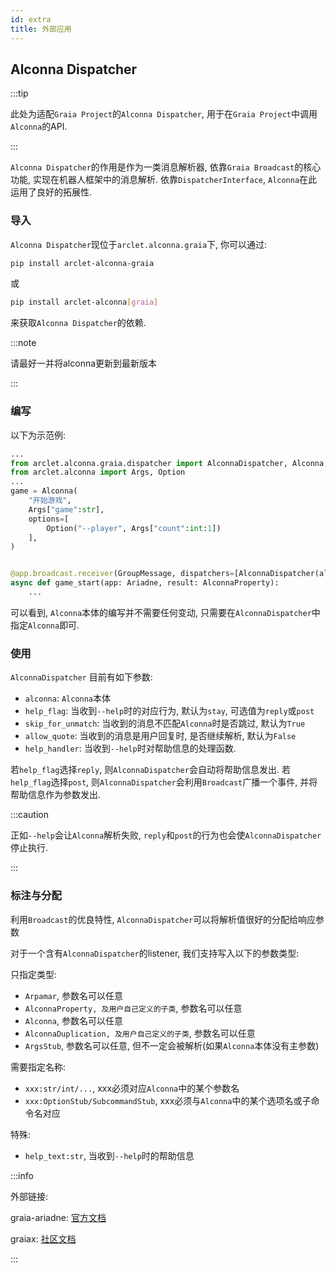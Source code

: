 ```yaml
---
id: extra
title: 外部应用
---
```


## Alconna Dispatcher

:::tip

此处为适配`Graia Project`的`Alconna Dispatcher`, 用于在`Graia Project`中调用`Alconna`的API.

:::

`Alconna Dispatcher`的作用是作为一类消息解析器, 依靠`Graia Broadcast`的核心功能, 实现在机器人框架中的消息解析.
依靠`DispatcherInterface`, `Alconna`在此运用了良好的拓展性.

### 导入

`Alconna Dispatcher`现位于`arclet.alconna.graia`下, 你可以通过:

```bash
pip install arclet-alconna-graia
```
或
```bash
pip install arclet-alconna[graia]
```

来获取`Alconna Dispatcher`的依赖.

:::note

请最好一并将alconna更新到最新版本

:::

### 编写

以下为示范例:

```python
...
from arclet.alconna.graia.dispatcher import AlconnaDispatcher, Alconna, AlconnaProperty
from arclet.alconna import Args, Option
...
game = Alconna(
    "开始游戏",
    Args["game":str],
    options=[
        Option("--player", Args["count":int:1])
    ],
)


@app.broadcast.receiver(GroupMessage, dispatchers=[AlconnaDispatcher(alconna=game)])
async def game_start(app: Ariadne, result: AlconnaProperty):
    ...

```

可以看到, `Alconna`本体的编写并不需要任何变动, 只需要在`AlconnaDispatcher`中指定`Alconna`即可.

### 使用

`AlconnaDispatcher` 目前有如下参数:
- `alconna`: `Alconna`本体
- `help_flag`: 当收到`--help`时的对应行为, 默认为`stay`, 可选值为`reply`或`post`
- `skip_for_unmatch`: 当收到的消息不匹配`Alconna`时是否跳过, 默认为`True`
- `allow_quote`: 当收到的消息是用户回复时, 是否继续解析, 默认为`False`
- `help_handler`: 当收到`--help`时对帮助信息的处理函数.

若`help_flag`选择`reply`, 则`AlconnaDispatcher`会自动将帮助信息发出.
若`help_flag`选择`post`, 则`AlconnaDispatcher`会利用`Broadcast`广播一个事件, 并将帮助信息作为参数发出.

:::caution

正如`--help`会让`Alconna`解析失败, `reply`和`post`的行为也会使`AlconnaDispatcher`停止执行.

:::

### 标注与分配

利用`Broadcast`的优良特性, `AlconnaDispatcher`可以将解析值很好的分配给响应参数

对于一个含有`AlconnaDispatcher`的listener, 我们支持写入以下的参数类型:

只指定类型:
* `Arpamar`, 参数名可以任意
* `AlconnaProperty, 及用户自己定义的子类`, 参数名可以任意
* `Alconna`, 参数名可以任意
* `AlconnaDuplication, 及用户自己定义的子类`, 参数名可以任意
* `ArgsStub`, 参数名可以任意, 但不一定会被解析(如果`Alconna`本体没有主参数)

需要指定名称:
* `xxx:str/int/...`, xxx必须对应`Alconna`中的某个参数名
* `xxx:OptionStub/SubcommandStub`, xxx必须与`Alconna`中的某个选项名或子命令名对应

特殊:
* `help_text:str`, 当收到`--help`时的帮助信息

:::info

外部链接:

graia-ariadne: [官方文档](https://graia.readthedocs.io/advance/alconna/quickstart/)

graiax: [社区文档](https://graiax.cn/make_ero_bot/tutorials/6_4_alconna.html#_6-4-alconna)

:::